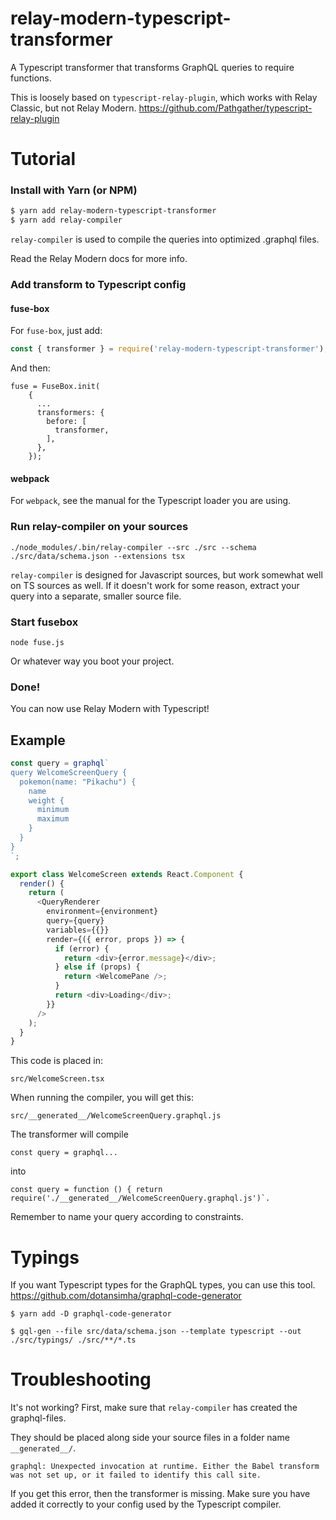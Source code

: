 # relay-modern-typescript-transformer
A Typescript transformer that transforms GraphQL queries to require functions.

This is loosely based on `typescript-relay-plugin`, which works with Relay Classic, but not Relay Modern.
https://github.com/Pathgather/typescript-relay-plugin

# Tutorial

### Install with Yarn (or NPM)

```bash
$ yarn add relay-modern-typescript-transformer
$ yarn add relay-compiler
```

`relay-compiler` is used to compile the queries into optimized .graphql files.

Read the Relay Modern docs for more info.

### Add transform to Typescript config

#### fuse-box

For `fuse-box`, just add:

```js
const { transformer } = require('relay-modern-typescript-transformer');
```

And then:

```
fuse = FuseBox.init(
    {
      ...
      transformers: {
        before: [
          transformer,
        ],
      },
    });
``` 

#### webpack

For `webpack`, see the manual for the Typescript loader you are using.

### Run relay-compiler on your sources

```
./node_modules/.bin/relay-compiler --src ./src --schema ./src/data/schema.json --extensions tsx 
```

`relay-compiler` is designed for Javascript sources, but work somewhat well on TS sources as well.
If it doesn't work for some reason, extract your query into a separate, smaller source file.

### Start fusebox

``` 
node fuse.js
```

Or whatever way you boot your project.

### Done!

You can now use Relay Modern with Typescript!

## Example

```js 
const query = graphql`
query WelcomeScreenQuery {
  pokemon(name: "Pikachu") {
    name
    weight {
      minimum
      maximum
    }
  }
}  
`;

export class WelcomeScreen extends React.Component {
  render() {
    return (
      <QueryRenderer
        environment={environment}
        query={query}
        variables={{}}
        render={({ error, props }) => {
          if (error) {
            return <div>{error.message}</div>;
          } else if (props) {
            return <WelcomePane />;
          }
          return <div>Loading</div>;
        }}
      />
    );
  }
}
```

This code is placed in:
```
src/WelcomeScreen.tsx
```

When running the compiler, you will get this:
``` 
src/__generated__/WelcomeScreenQuery.graphql.js
```

The transformer will compile
 
```
const query = graphql...
```
 
into
 
```
const query = function () { return require('./__generated__/WelcomeScreenQuery.graphql.js')`.
```

Remember to name your query according to constraints.

# Typings

If you want Typescript types for the GraphQL types, you can use this tool.
https://github.com/dotansimha/graphql-code-generator

``` 
$ yarn add -D graphql-code-generator 
```

``` 
$ gql-gen --file src/data/schema.json --template typescript --out ./src/typings/ ./src/**/*.ts
```

# Troubleshooting

It's not working?
First, make sure that `relay-compiler` has created the graphql-files.

They should be placed along side your source files in a folder name `__generated__/`.

```
graphql: Unexpected invocation at runtime. Either the Babel transform was not set up, or it failed to identify this call site.
```

If you get this error, then the transformer is missing.
Make sure you have added it correctly to your config used by the Typescript compiler.